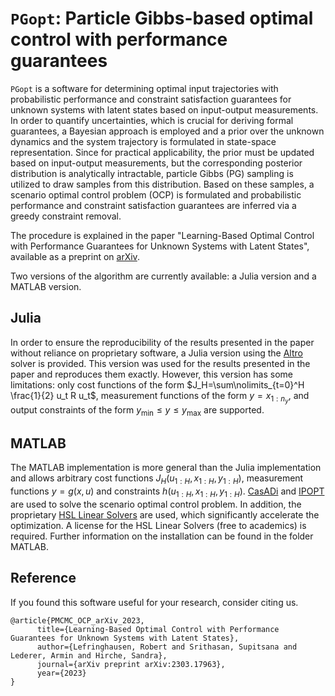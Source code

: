 # `PGopt`: Particle Gibbs-based optimal control with performance guarantees

`PGopt` is a software for determining optimal input trajectories with probabilistic performance and constraint satisfaction guarantees for unknown systems with latent states based on input-output measurements. In order to quantify uncertainties, which is crucial for deriving formal guarantees, a Bayesian approach is employed and a prior over the unknown dynamics and the system trajectory is formulated in state-space representation. Since for practical applicability, the prior must be updated based on input-output measurements, but the corresponding posterior distribution is analytically intractable, particle Gibbs (PG) sampling is utilized to draw samples from this distribution. Based on these samples, a scenario optimal control problem (OCP) is formulated and probabilistic performance and constraint satisfaction guarantees are inferred via a greedy constraint removal.

The procedure is explained in the paper "Learning-Based Optimal Control with Performance Guarantees for Unknown Systems with Latent States", available as a preprint on [arXiv](https://arxiv.org/abs/2303.17963).

Two versions of the algorithm are currently available: a Julia version and a MATLAB version.

## Julia

In order to ensure the reproducibility of the results presented in the paper without reliance on proprietary software, a Julia version using the [Altro](https://github.com/RoboticExplorationLab/Altro.jl) solver is provided. This version was used for the results presented in the paper and reproduces them exactly. However, this version has some limitations: only cost functions of the form $J_H=\sum\nolimits_{t=0}^H \frac{1}{2} u_t R u_t$, measurement functions of the form $y=x_{1:n_y}$, and output constraints of the form $y_\mathrm{min} \leq y \leq y_\mathrm{max}$ are supported.

## MATLAB

The MATLAB implementation is more general than the Julia implementation and allows arbitrary cost functions $J_H(u_{1:H},x_{1:H},y_{1:H})$, measurement functions $y=g(x,u)$ and constraints $h(u_{1:H},x_{1:H},y_{1:H})$. [CasADi](https://web.casadi.org/) and [IPOPT](https://coin-or.github.io/Ipopt/) are used to solve the scenario optimal control problem. In addition, the proprietary [HSL Linear Solvers](https://licences.stfc.ac.uk/product/coin-hsl) are used, which significantly accelerate the optimization. A license for the HSL Linear Solvers (free to academics) is required. Further information on the installation can be found in the folder MATLAB.

## Reference
If you found this software useful for your research, consider citing us.
```
@article{PMCMC_OCP_arXiv_2023,
      title={Learning-Based Optimal Control with Performance Guarantees for Unknown Systems with Latent States},
      author={Lefringhausen, Robert and Srithasan, Supitsana and Lederer, Armin and Hirche, Sandra},
      journal={arXiv preprint arXiv:2303.17963},
      year={2023}
}
```
